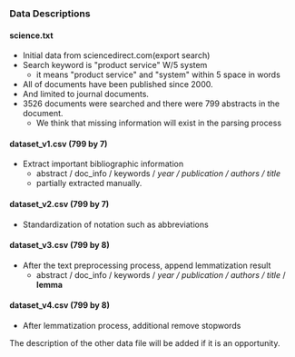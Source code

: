 ### Data Descriptions

#### science.txt
- Initial data from sciencedirect.com(export search)
- Search keyword is "product service" W/5 system
  - it means "product service" and "system" within 5 space in words
- All of documents have been published since 2000.
- And limited to journal documents.
- 3526 documents were searched and there were 799 abstracts in the document.
  - We think that missing information will exist in the parsing process

#### dataset_v1.csv (799 by 7)
- Extract important bibliographic information
  - abstract / doc_info	/ keywords / *year / publication / authors / title*
  - partially extracted manually. 

#### dataset_v2.csv (799 by 7)
- Standardization of notation such as abbreviations

#### dataset_v3.csv (799 by 8)
- After the text preprocessing process, append lemmatization result
  - abstract / doc_info	/ keywords / *year / publication / authors / title* / **lemma**

#### dataset_v4.csv (799 by 8)
- After lemmatization process, additional remove stopwords



The description of the other data file will be added if it is an opportunity.


